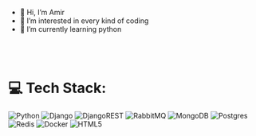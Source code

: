- 👋 Hi, I’m Amir
- 👀 I’m interested in every kind of coding
- 🌱 I’m currently learning python
<br><br><br><br>
# 💻 Tech Stack:
![Python](https://img.shields.io/badge/python-3670A0?style=flat-square&logo=python&logoColor=ffdd54) ![Django](https://img.shields.io/badge/django-%23092E20.svg?style=flat-square&logo=django&logoColor=white) ![DjangoREST](https://img.shields.io/badge/DJANGO-REST-ff1709?style=flat-square&logo=django&logoColor=white&color=ff1709&labelColor=gray) ![RabbitMQ](https://img.shields.io/badge/rabbitmq-FF6600?style=flat-square&logo=rabbitmq&logoColor=white) ![MongoDB](https://img.shields.io/badge/MongoDB-%234ea94b.svg?style=flat-square&logo=mongodb&logoColor=white) ![Postgres](https://img.shields.io/badge/postgres-%23316192.svg?style=flat-square&logo=postgresql&logoColor=white) ![Redis](https://img.shields.io/badge/redis-%23DD0031.svg?style=flat-square&logo=redis&logoColor=white) ![Docker](https://img.shields.io/badge/docker-%230db7ed.svg?style=flat-square&logo=docker&logoColor=white) ![HTML5](https://img.shields.io/badge/html5-%23E34F26.svg?style=flat-square&logo=html5&logoColor=white) 

<!--
<br><br>
# 📊 GitHub Stats:
![](https://github-readme-stats.vercel.app/api?username=ThadIAmir&theme=tokyonight&hide_border=false&include_all_commits=false&count_private=false)<br/>
![](https://nirzak-streak-stats.vercel.app/?user=ThadIAmir&theme=tokyonight&hide_border=false)<br/>
![](https://github-readme-stats.vercel.app/api/top-langs/?username=ThadIAmir&theme=tokyonight&hide_border=false&include_all_commits=false&count_private=false&layout=compact)
-->

<!-- Proudly created with GPRM ( https://gprm.itsvg.in ) -->
